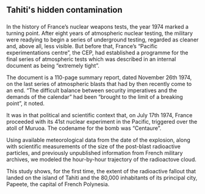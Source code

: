 <h2 class="story-header" id="CENTAURE" data-slug="Tahiti's hidden contamination">Tahiti's hidden contamination</h2>  
<h3 class="story-subheader"></h3>

In the history of France’s nuclear weapons tests, the year 1974 marked a turning point. After eight years of atmospheric nuclear testing, the military were readying to begin a series of underground testing, regarded as cleaner and, above all, less visible. But before that, France’s “Pacific experimentations centre”, the CEP, had established a programme for the final series of atmospheric tests which was described in an internal document as being “extremely tight”. 

The document is a 110-page summary report, dated November 26th 1974, on the last series of atmospheric blasts that had by then recently come to an end. “The difficult balance between security imperatives and the demands of the calendar” had been “brought to the limit of a breaking point”, it noted.

It was in that political and scientific context that, on July 17th 1974, France proceeded with its 41st nuclear experiment in the Pacific, triggered over the atoll of Muruoa. The codename for the bomb was “Centaure”.

Using available meteorological data from the date of the explosion, along with scientific measurements of the size of the post-blast radioactive particles, and previously unpublished information from French military archives, we modeled the hour-by-hour trajectory of the radioactove cloud. 

This study shows, for the first time, the extent of the radioactive fallout that landed on the island of Tahiti and the 80,000 inhabitants of its principal city, Papeete, the capital of French Polynesia. 
